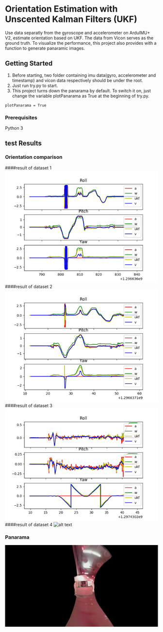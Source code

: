 # Orientation Estimation with Unscented Kalman Filters (UKF)

Use data separatly from the gyroscope and accelerometer on ArduIMU+ V2, estimate orientation based on UKF. The data from Vicon serves as the ground truth. To visualize the performance, this project also provides with a function to generate panaramic images.

## Getting Started
1. Before starting, two folder containing imu data(gyro, accelerometer and timestamp) and vicon data respectively should be under the root.
2. Just run try.py to start.
3. This project turns down the panarama by default. To switch it on, just change the variable plotPanarama as True at the beginning of try.py.
```
plotPanarama = True

```

### Prerequisites

Python 3

## test Results

### Orientation comparison
####result of dataset 1
![alt text](https://github.com/Ougui9/UKF_OrientaionEstimate/blob/master/res/weightedUKF1.png)
####result of dataset 2
![alt text](https://github.com/Ougui9/UKF_OrientaionEstimate/blob/master/res/weightedUKF2.png)
####result of dataset 3
![alt text](https://github.com/Ougui9/UKF_OrientaionEstimate/blob/master/res/weightedUKF8.png)
####result of dataset 4
![alt text](https://github.com/Ougui9/UKF_OrientaionEstimate/blob/master/res/weightedUKF4.png)
### Panarama
![alt text](https://github.com/Ougui9/UKF_OrientaionEstimate/blob/master/res/panDs1.jpg)
